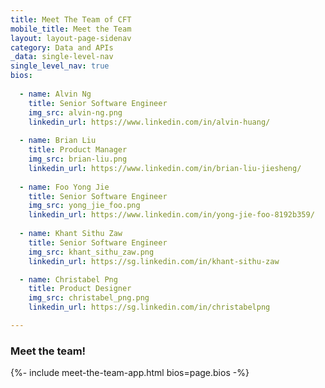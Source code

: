 ```yaml
---
title: Meet The Team of CFT
mobile_title: Meet the Team
layout: layout-page-sidenav
category: Data and APIs
_data: single-level-nav
single_level_nav: true
bios:
  
  - name: Alvin Ng
    title: Senior Software Engineer
    img_src: alvin-ng.png
    linkedin_url: https://www.linkedin.com/in/alvin-huang/
    
  - name: Brian Liu
    title: Product Manager
    img_src: brian-liu.png
    linkedin_url: https://www.linkedin.com/in/brian-liu-jiesheng/
    
  - name: Foo Yong Jie
    title: Senior Software Engineer
    img_src: yong_jie_foo.png
    linkedin_url: https://www.linkedin.com/in/yong-jie-foo-8192b359/
  
  - name: Khant Sithu Zaw
    title: Senior Software Engineer
    img_src: khant_sithu_zaw.png
    linkedin_url: https://sg.linkedin.com/in/khant-sithu-zaw

  - name: Christabel Png
    title: Product Designer
    img_src: christabel_png.png
    linkedin_url: https://sg.linkedin.com/in/christabelpng

---
```


### Meet the team!
{%- include meet-the-team-app.html bios=page.bios -%}

